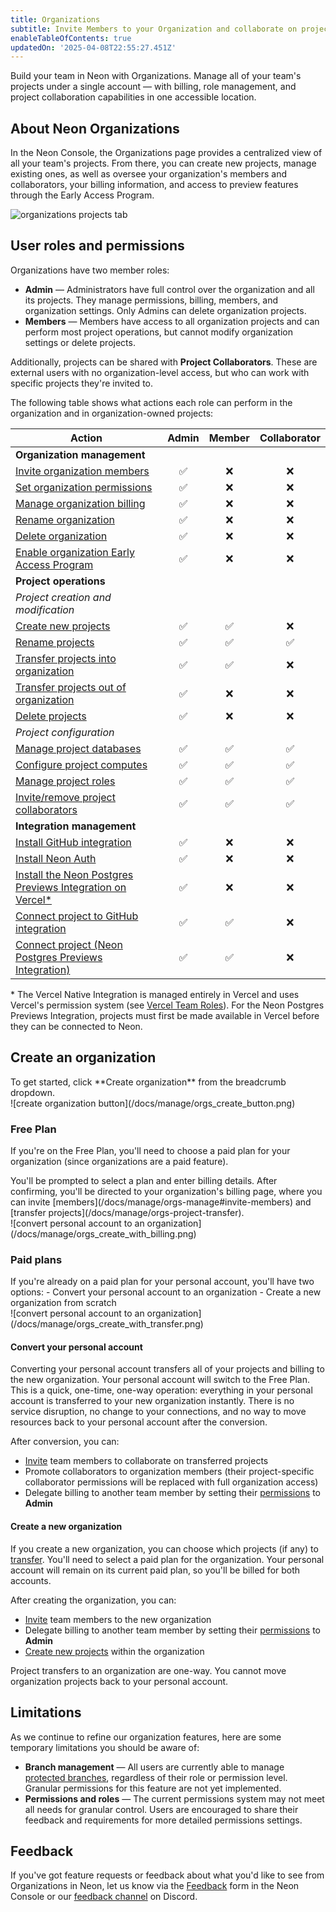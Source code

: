 ```yaml
---
title: Organizations
subtitle: Invite Members to your Organization and collaborate on projects
enableTableOfContents: true
updatedOn: '2025-04-08T22:55:27.451Z'
---
```


Build your team in Neon with Organizations. Manage all of your team's projects under a single account — with billing, role management, and project collaboration capabilities in one accessible location.

## About Neon Organizations

In the Neon Console, the Organizations page provides a centralized view of all your team's projects. From there, you can create new projects, manage existing ones, as well as oversee your organization's members and collaborators, your billing information, and access to preview features through the Early Access Program.

![organizations projects tab](/docs/manage/org_projects.png)

## User roles and permissions

Organizations have two member roles:

- **Admin** — Administrators have full control over the organization and all its projects. They manage permissions, billing, members, and organization settings. Only Admins can delete organization projects.
- **Members** — Members have access to all organization projects and can perform most project operations, but cannot modify organization settings or delete projects.

Additionally, projects can be shared with **Project Collaborators**. These are external users with no organization-level access, but who can work with specific projects they're invited to.

The following table shows what actions each role can perform in the organization and in organization-owned projects:

| Action                                                                                                                       | Admin | Member | Collaborator |
| ---------------------------------------------------------------------------------------------------------------------------- | :---: | :----: | :----------: |
| **Organization management**                                                                                                  |       |        |              |
| [Invite organization members](/docs/manage/orgs-manage#invite-members)                                                       |  ✅   |   ❌   |      ❌      |
| [Set organization permissions](/docs/manage/orgs-manage#set-permissions)                                                     |  ✅   |   ❌   |      ❌      |
| [Manage organization billing](/docs/manage/orgs-manage#billing)                                                              |  ✅   |   ❌   |      ❌      |
| [Rename organization](/docs/manage/orgs-manage#rename-an-organization)                                                       |  ✅   |   ❌   |      ❌      |
| [Delete organization](/docs/manage/orgs-manage#delete-an-organization)                                                       |  ✅   |   ❌   |      ❌      |
| [Enable organization Early Access Program](/docs/introduction/roadmap#join-the-neon-early-access-program)                    |  ✅   |   ❌   |      ❌      |
| **Project operations**                                                                                                       |       |        |              |
| _Project creation and modification_                                                                                          |       |        |              |
| [Create new projects](/docs/manage/orgs-manage#create-and-delete-projects)                                                   |  ✅   |   ✅   |      ❌      |
| [Rename projects](/docs/manage/projects)                                                                                     |  ✅   |   ✅   |      ✅      |
| [Transfer projects into organization](/docs/manage/orgs-project-transfer)                                                    |  ✅   |   ✅   |      ❌      |
| [Transfer projects out of organization](/docs/manage/orgs-project-transfer)                                                  |  ✅   |   ❌   |      ❌      |
| [Delete projects](/docs/manage/orgs-manage#create-and-delete-projects)                                                       |  ✅   |   ❌   |      ❌      |
| _Project configuration_                                                                                                      |       |        |              |
| [Manage project databases](/docs/manage/databases)                                                                           |  ✅   |   ✅   |      ✅      |
| [Configure project computes](/docs/manage/endpoints)                                                                         |  ✅   |   ✅   |      ✅      |
| [Manage project roles](/docs/manage/users)                                                                                   |  ✅   |   ✅   |      ✅      |
| [Invite/remove project collaborators](/docs/guides/project-collaboration-guide#invite-collaborators)                         |  ✅   |   ✅   |      ✅      |
| **Integration management**                                                                                                   |       |        |              |
| [Install GitHub integration](/docs/guides/neon-github-integration#install-the-github-app-and-connect-your-neon-project)      |  ✅   |   ❌   |      ❌      |
| [Install Neon Auth](/docs/guides/neon-auth#permissions)                                                                      |  ✅   |   ❌   |      ❌      |
| [Install the Neon Postgres Previews Integration on Vercel\*](/docs/guides/vercel-previews-integration#how-to-install)        |  ✅   |   ❌   |      ❌      |
| [Connect project to GitHub integration](/docs/guides/neon-github-integration#connect-more-neon-projects-with-the-github-app) |  ✅   |   ✅   |      ❌      |
| [Connect project (Neon Postgres Previews Integration)](/docs/guides/vercel-previews-integration#how-to-install)              |  ✅   |   ✅   |      ❌      |

\* The Vercel Native Integration is managed entirely in Vercel and uses Vercel's permission system (see [Vercel Team Roles](https://vercel.com/docs/rbac/access-roles/team-level-roles)). For the Neon Postgres Previews Integration, projects must first be made available in Vercel before they can be connected to Neon.

## Create an organization

<div style={{ display: 'flex', alignItems: 'top' }}>
  <div style={{ flex: '0 0 45%', paddingRight: '20px' }}>
    To get started, click **Create organization** from the breadcrumb dropdown.
  </div>
  <div style={{ flex: '0 0 55%', marginTop: '-20px' }}>
    ![create organization button](/docs/manage/orgs_create_button.png)
  </div>
</div>

### Free Plan

If you're on the Free Plan, you'll need to choose a paid plan for your organization (since organizations are a paid feature).

<div style={{ display: 'flex', alignItems: 'top' }}>
  <div style={{ flex: '0 0 45%', paddingRight: '20px' }}>
    You'll be prompted to select a plan and enter billing details. After confirming, you'll be directed to your organization's billing page, where you can invite [members](/docs/manage/orgs-manage#invite-members) and [transfer projects](/docs/manage/orgs-project-transfer).
  </div>
  <div style={{ flex: '0 0 55%', marginTop: '-20px' }}>
  ![convert personal account to an organization](/docs/manage/orgs_create_with_billing.png)
  </div>
</div>

### Paid plans

<div style={{ display: 'flex', alignItems: 'top' }}>
  <div style={{ flex: '0 0 45%', paddingRight: '20px' }}>
    If you're already on a paid plan for your personal account, you'll have two options:
    - Convert your personal account to an organization
    - Create a new organization from scratch
  </div>
  <div style={{ flex: '0 0 55%', marginTop: '-20px' }}>
    ![convert personal account to an organization](/docs/manage/orgs_create_with_transfer.png)
  </div>
</div>

#### Convert your personal account

Converting your personal account transfers all of your projects and billing to the new organization. Your personal account will switch to the Free Plan. This is a quick, one-time, one-way operation: everything in your personal account is transferred to your new organization instantly. There is no service disruption, no change to your connections, and no way to move resources back to your personal account after the conversion.

After conversion, you can:

- [Invite](/docs/manage/orgs-manage#invite-members) team members to collaborate on transferred projects
- Promote collaborators to organization members (their project-specific collaborator permissions will be replaced with full organization access)
- Delegate billing to another team member by setting their [permissions](/docs/manage/orgs-manage#set-permissions) to **Admin**

#### Create a new organization

If you create a new organization, you can choose which projects (if any) to [transfer](/docs/manage/orgs-project-transfer). You'll need to select a paid plan for the organization. Your personal account will remain on its current paid plan, so you'll be billed for both accounts.

After creating the organization, you can:

- [Invite](/docs/manage/orgs-manage#invite-members) team members to the new organization
- Delegate billing to another team member by setting their [permissions](/docs/manage/orgs-manage#set-permissions) to **Admin**
- [Create new projects](/docs/manage/orgs-manage#create-and-delete-projects) within the organization

<Admonition type="note">
Project transfers to an organization are one-way. You cannot move organization projects back to your personal account.
</Admonition>

## Limitations

As we continue to refine our organization features, here are some temporary limitations you should be aware of:

- **Branch management** — All users are currently able to manage [protected branches](/docs/guides/protected-branches), regardless of their role or permission level. Granular permissions for this feature are not yet implemented.
- **Permissions and roles** — The current permissions system may not meet all needs for granular control. Users are encouraged to share their feedback and requirements for more detailed permissions settings.

## Feedback

If you've got feature requests or feedback about what you'd like to see from Organizations in Neon, let us know via the [Feedback](https://console.neon.tech/app/projects?modal=feedback) form in the Neon Console or our [feedback channel](https://discord.com/channels/1176467419317940276/1176788564890112042) on Discord.

<NeedHelp/>
